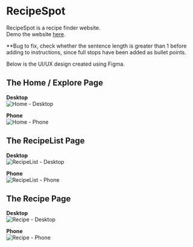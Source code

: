 # RecipeSpot
RecipeSpot is a recipe finder website.<br>
Demo the website [here](https://tqdcode.github.io/RecipeSpot/).

**Bug to fix, check whether the sentence length is greater than 1 before adding to instructions, since full stops have been added as bullet points.

Below is the UI/UX design created using Figma.

## The Home / Explore Page
**Desktop**<br>
![Home - Desktop](https://github.com/TQDCode/RecipeSpot/assets/89931577/310925e7-39b8-4f90-af35-442f468e4bff)

**Phone**<br>
![Home - Phone](https://github.com/TQDCode/RecipeSpot/assets/89931577/edbe88b7-c1fc-43c7-89e2-769a821faef0)

## The RecipeList Page
**Desktop**<br>
![RecipeList - Desktop](https://github.com/TQDCode/RecipeSpot/assets/89931577/eb9fb8c2-6482-4f79-b5f6-e837c0c9ac27)

**Phone**<br>
![RecipeList - Phone](https://github.com/TQDCode/RecipeSpot/assets/89931577/8d376062-4363-4308-a218-420ec2b92863)

## The Recipe Page
**Desktop**<br>
![Recipe - Desktop](https://github.com/TQDCode/RecipeSpot/assets/89931577/4afde1ff-9bb1-4dfd-81ce-86d293e41353)

**Phone**<br>
![Recipe - Phone](https://github.com/TQDCode/RecipeSpot/assets/89931577/5dccc05b-9bcc-4cc4-ae0b-503a4bb56729)
